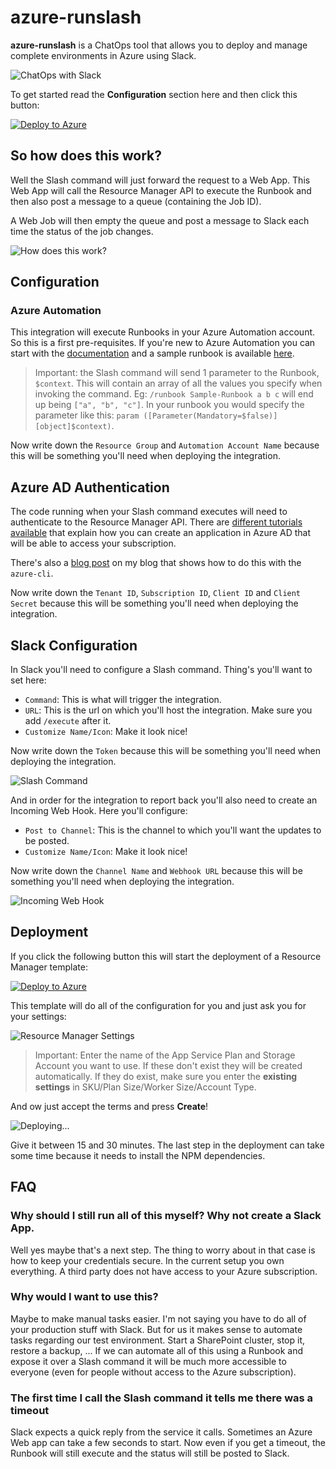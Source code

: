 # azure-runslash

**azure-runslash** is a ChatOps tool that allows you to deploy and manage complete environments in Azure using Slack.

![ChatOps with Slack](http://fabriccontroller.net/static/chatops-runbook-status.png)

To get started read the **Configuration** section here and then click this button:

[![Deploy to Azure](http://azuredeploy.net/deploybutton.png)](https://portal.azure.com/#create/Microsoft.Template/uri/https%3A%2F%2Fraw.githubusercontent.com%2Fsandrinodimattia%2Fazure-runslash%2Fmaster%2Fazuredeploy.json)

## So how does this work?

Well the Slash command will just forward the request to a Web App. This Web App will call the Resource Manager API to execute the Runbook and then also post a message to a queue (containing the Job ID).

A Web Job will then empty the queue and post a message to Slack each time the status of the job changes.

![How does this work?](http://fabriccontroller.net/static/static/chatops-how-this-works.png)

## Configuration

### Azure Automation

This integration will execute Runbooks in your Azure Automation account. So this is a first pre-requisites. If you're new to Azure Automation you can start with the [documentation](https://azure.microsoft.com/en-us/documentation/articles/automation-configuring/) and a sample runbook is available [here](https://github.com/sandrinodimattia/advanced-azure-automation-webhooks-webtask#prerequisites).

> Important: the Slash command will send 1 parameter to the Runbook, `$context`. This will contain an array of all the values you specify when invoking the command. Eg: `/runbook Sample-Runbook a b c` will end up being `["a", "b", "c"]`. In your runbook you would specify the parameter like this: `param ([Parameter(Mandatory=$false)][object]$context)`.

Now write down the `Resource Group` and `Automation Account Name` because this will be something you'll need when deploying the integration.

## Azure AD Authentication

The code running when your Slash command executes will need to authenticate to the Resource Manager API. There are [different tutorials available](https://azure.microsoft.com/en-us/documentation/articles/resource-group-authenticate-service-principal/) that explain how you can create an application in Azure AD that will be able to access your subscription.

There's also a [blog post](http://fabriccontroller.net/using-adal-and-the-azure-resource-manager-rest-api-from-within-a-webtask/) on my blog that shows how to do this with the `azure-cli`.

Now write down the `Tenant ID`, `Subscription ID`, `Client ID` and `Client Secret` because this will be something you'll need when deploying the integration.

## Slack Configuration

In Slack you'll need to configure a Slash command. Thing's you'll want to set here:

 - `Command`: This is what will trigger the integration.
 - `URL`: This is the url on which you'll host the integration. Make sure you add `/execute` after it.
 - `Customize Name/Icon`: Make it look nice! 

Now write down the `Token` because this will be something you'll need when deploying the integration.

![Slash Command](http://fabriccontroller.net/static/chatops-slash-command.png)

And in order for the integration to report back you'll also need to create an Incoming Web Hook. Here you'll configure:

 - `Post to Channel`: This is the channel to which you'll want the updates to be posted.
 - `Customize Name/Icon`: Make it look nice! 

Now write down the `Channel Name` and `Webhook URL` because this will be something you'll need when deploying the integration.

![Incoming Web Hook](http://fabriccontroller.net/static/chatops-incoming-webhook.png)

## Deployment

If you click the following button this will start the deployment of a Resource Manager template:

[![Deploy to Azure](http://azuredeploy.net/deploybutton.png)](https://portal.azure.com/#create/Microsoft.Template/uri/https%3A%2F%2Fraw.githubusercontent.com%2Fsandrinodimattia%2Fazure-runslash%2Fmaster%2Fazuredeploy.json)

This template will do all of the configuration for you and just ask you for your settings:

![Resource Manager Settings](http://fabriccontroller.net/static/chatops-settings.png)

> Important: Enter the name of the App Service Plan and Storage Account you want to use. If these don't exist they will be created automatically. If they do exist, make sure you enter the **existing settings** in SKU/Plan Size/Worker Size/Account Type.

And ow just accept the terms and press **Create**!

![Deploying...](http://fabriccontroller.net/static/chatops-deployment.png)

Give it between 15 and 30 minutes. The last step in the deployment can take some time because it needs to install the NPM dependencies.

## FAQ

### Why should I still run all of this myself? Why not create a Slack App.

Well yes maybe that's a next step. The thing to worry about in that case is how to keep your credentials secure. In the current setup you own everything. A third party does not have access to your Azure subscription.

### Why would I want to use this?

Maybe to make manual tasks easier. I'm not saying you have to do all of your production stuff with Slack. But for us it makes sense to automate tasks regarding our test environment. Start a SharePoint cluster, stop it, restore a backup, ... If we can automate all of this using a Runbook and expose it over a Slash command it will be much more accessible to everyone (even for people without access to the Azure subscription).

### The first time I call the Slash command it tells me there was a timeout

Slack expects a quick reply from the service it calls. Sometimes an Azure Web app can take a few seconds to start. Now even if you get a timeout, the Runbook will still execute and the status will still be posted to Slack.
